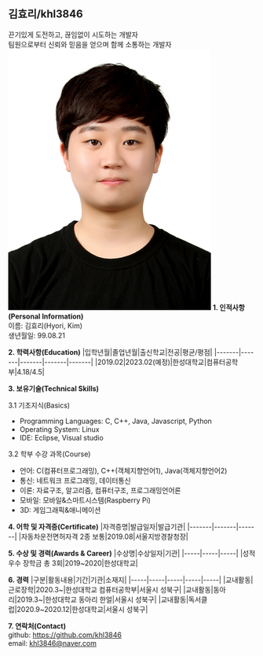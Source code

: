 ## 김효리/khl3846

끈기있게 도전하고, 끊임없이 시도하는 개발자  
팀원으로부터 신뢰와 믿음을 얻으며 함께 소통하는 개발자
![Image](KakaoTalk_20201213_175155301.jpg)
**1. 인적사항(Personal Information)**  
이름: 김효리(Hyori, Kim)  
생년월일: 99.08.21

**2. 학력사항(Education)**
|입학년월|졸업년월|출신학교|전공|평균/평점|
|-------|-------|-------|-------|-------|
|2019.02|2023.02(예정)|한성대학교|컴퓨터공학부|4.18/4.5|

**3. 보유기술(Technical Skills)**

3.1 기초지식(Basics)

* Programming Languages: C, C++, Java, Javascript, Python
* Operating System: Linux
* IDE: Eclipse, Visual studio

3.2 학부 수강 과목(Course)
* 언어: C(컴퓨터프로그래밍), C++(객체지향언어1), Java(객체지향언어2)
* 통신: 네트워크 프로그래밍, 데이터통신
* 이론: 자료구조, 알고리즘, 컴퓨터구조, 프로그래밍언어론
* 모바일: 모바일&스마트시스템(Raspberry Pi)
* 3D: 게임그래픽&애니메이션

**4. 어학 및 자격증(Certificate)**
|자격증명|발급일자|발급기관|
|-------|-------|-------|
|자동차운전면허자격 2종 보통|2019.08|서울지방경찰청장|

**5. 수상 및 경력(Awards & Career)**
|수상명|수상일자|기관|
|-----|-----|-----|
|성적우수 장학금 총 3회|2019~2020|한성대학교|

**6. 경력**
|구분|활동내용|기간|기관|소재지|
|-----|-----|-----|-----|-----|
|교내활동|근로장학|2020.3~|한성대학교 컴퓨터공학부|서울시 성북구|
|교내활동|동아리|2019.3~|한성대학교 동아리 한얼|서울시 성북구|
|교내활동|독서클럽|2020.9~2020.12|한성대학교|서울시 성북구|

**7. 연락처(Contact)**  
github: https://github.com/khl3846  
email: khl3846@naver.com

